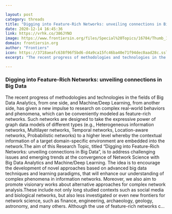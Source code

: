```yaml
---

layout: post
category: threads
title: "Digging into Feature-Rich Networks: unveiling connections in Big Data"
date: 2020-12-14 16:45:36
link: https://vrhk.co/386JYNO
image: https://www.frontiersin.org/files/Special%20Topics/16784/Thumb_166.jpg
domain: frontiersin.org
author: "Frontiers"
icon: https://3718aeafc638f96f5bd6-d4a9ca15fc46ba40e71f94dec0aad28c.ssl.cf1.rackcdn.com/favicon_16x16.ico
excerpt: "The recent progress of methodologies and technologies in the fields of Big Data Analytics, from one side, and Machine/Deep Learning, from another side, has given a new impulse to research on complex real-world behaviors and phenomena, which can be conveniently modeled as feature-rich networks. Such networks are designed to take the expressive power of graph data models of different types (e.g., Heterogeneous information networks, Multilayer networks, Temporal networks, Location-aware networks, Probabilistic networks) to a higher level whereby the contextual information of a target domain-specific environment are embedded into the network.The aim of this Research Topic, titled “Digging into Feature-Rich Networks: unveiling connections in Big Data”, is to address challenging issues and emerging trends at the convergence of Network Science with Big Data Analytics and Machine/Deep Learning. The idea is to encourage the development of novel approaches based on advanced big data techniques and learning paradigms, that will enhance our understanding of complex phenomena in information networks. Moreover, we also aim to promote visionary works about alternative approaches for complex network analysis.These include not only long studied contexts such as social media and biological networks, but also less investigated or even new frontiers for network science, such as finance, engineering, archaeology, geology, astronomy, and many others. Although the use of feature-rich networks c..."

---
```


### Digging into Feature-Rich Networks: unveiling connections in Big Data

The recent progress of methodologies and technologies in the fields of Big Data Analytics, from one side, and Machine/Deep Learning, from another side, has given a new impulse to research on complex real-world behaviors and phenomena, which can be conveniently modeled as feature-rich networks. Such networks are designed to take the expressive power of graph data models of different types (e.g., Heterogeneous information networks, Multilayer networks, Temporal networks, Location-aware networks, Probabilistic networks) to a higher level whereby the contextual information of a target domain-specific environment are embedded into the network.The aim of this Research Topic, titled “Digging into Feature-Rich Networks: unveiling connections in Big Data”, is to address challenging issues and emerging trends at the convergence of Network Science with Big Data Analytics and Machine/Deep Learning. The idea is to encourage the development of novel approaches based on advanced big data techniques and learning paradigms, that will enhance our understanding of complex phenomena in information networks. Moreover, we also aim to promote visionary works about alternative approaches for complex network analysis.These include not only long studied contexts such as social media and biological networks, but also less investigated or even new frontiers for network science, such as finance, engineering, archaeology, geology, astronomy, and many others. Although the use of feature-rich networks c...